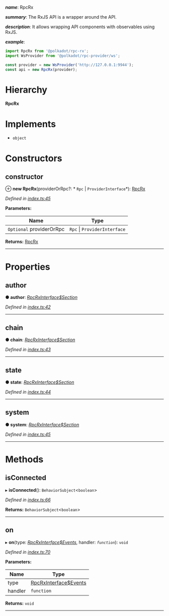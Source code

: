 

*__name__*: RpcRx

*__summary__*: The RxJS API is a wrapper around the API.

*__description__*: It allows wrapping API components with observables using RxJS.

*__example__*:   

```javascript
import RpcRx from '@polkadot/rpc-rx';
import WsProvider from '@polkadot/rpc-provider/ws';

const provider = new WsProvider('http://127.0.0.1:9944');
const api = new RpcRx(provider);
```

# Hierarchy

**RpcRx**

# Implements

* `object`

# Constructors

<a id="constructor"></a>

##  constructor

⊕ **new RpcRx**(providerOrRpc?: * `Rpc` &#124; `ProviderInterface`*): [RpcRx](_index_.rpcrx.md)

*Defined in [index.ts:45](https://github.com/polkadot-js/api/blob/e182769/packages/rpc-rx/src/index.ts#L45)*

**Parameters:**

| Name | Type |
| ------ | ------ |
| `Optional` providerOrRpc |  `Rpc` &#124; `ProviderInterface`|

**Returns:** [RpcRx](_index_.rpcrx.md)

___

# Properties

<a id="author"></a>

##  author

**● author**: *[RpcRxInterface$Section](../modules/_types_.md#rpcrxinterface_section)*

*Defined in [index.ts:42](https://github.com/polkadot-js/api/blob/e182769/packages/rpc-rx/src/index.ts#L42)*

___
<a id="chain"></a>

##  chain

**● chain**: *[RpcRxInterface$Section](../modules/_types_.md#rpcrxinterface_section)*

*Defined in [index.ts:43](https://github.com/polkadot-js/api/blob/e182769/packages/rpc-rx/src/index.ts#L43)*

___
<a id="state"></a>

##  state

**● state**: *[RpcRxInterface$Section](../modules/_types_.md#rpcrxinterface_section)*

*Defined in [index.ts:44](https://github.com/polkadot-js/api/blob/e182769/packages/rpc-rx/src/index.ts#L44)*

___
<a id="system"></a>

##  system

**● system**: *[RpcRxInterface$Section](../modules/_types_.md#rpcrxinterface_section)*

*Defined in [index.ts:45](https://github.com/polkadot-js/api/blob/e182769/packages/rpc-rx/src/index.ts#L45)*

___

# Methods

<a id="isconnected"></a>

##  isConnected

▸ **isConnected**(): `BehaviorSubject`<`boolean`>

*Defined in [index.ts:66](https://github.com/polkadot-js/api/blob/e182769/packages/rpc-rx/src/index.ts#L66)*

**Returns:** `BehaviorSubject`<`boolean`>

___
<a id="on"></a>

##  on

▸ **on**(type: *[RpcRxInterface$Events](../modules/_types_.md#rpcrxinterface_events)*, handler: *`function`*): `void`

*Defined in [index.ts:70](https://github.com/polkadot-js/api/blob/e182769/packages/rpc-rx/src/index.ts#L70)*

**Parameters:**

| Name | Type |
| ------ | ------ |
| type | [RpcRxInterface$Events](../modules/_types_.md#rpcrxinterface_events) |
| handler | `function` |

**Returns:** `void`

___

